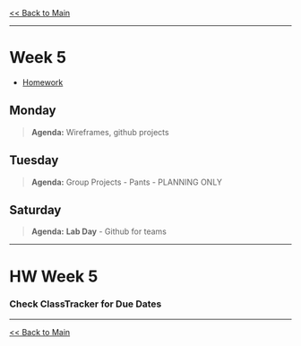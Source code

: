 [<< Back to Main](../README.md)

---
# Week 5
- [Homework](#hw-week-5)

## Monday
> **Agenda:** Wireframes, github projects

## Tuesday
> **Agenda:** Group Projects - Pants - PLANNING ONLY

## Saturday
> **Agenda:** **Lab Day** - Github for teams
<!-- - [Pull Request Template](code/PULL_REQUEST_TEMPLATE.md) -->
---
# HW Week 5
### Check ClassTracker for Due Dates

<!-- - Group: Project Planning -->

---
[<< Back to Main](../README.md)